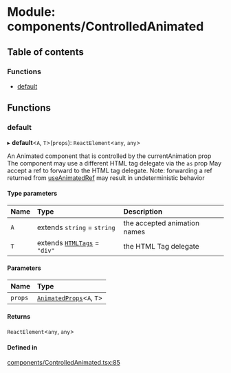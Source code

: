 # Module: components/ControlledAnimated

## Table of contents

### Functions

- [default](../wiki/components.ControlledAnimated#default)

## Functions

### default

▸ **default**<`A`, `T`\>(`props`): `ReactElement`<`any`, `any`\>

An Animated component that is controlled by the currentAnimation prop
The component may use a different HTML tag delegate via the `as` prop
May accept a ref to forward to the HTML tag delegate. 
Note: forwarding a ref returned from [useAnimatedRef](../wiki/hooks#useanimatedref) may result in undeterministic behavior

#### Type parameters

| Name | Type | Description |
| :------ | :------ | :------ |
| `A` | extends `string` = `string` | the accepted animation names |
| `T` | extends [`HTMLTags`](../wiki/components.common#htmltags) = ``"div"`` | the HTML Tag delegate |

#### Parameters

| Name | Type |
| :------ | :------ |
| `props` | [`AnimatedProps`](../wiki/components.common#animatedprops)<`A`, `T`\> |

#### Returns

`ReactElement`<`any`, `any`\>

#### Defined in

[components/ControlledAnimated.tsx:85](https://github.com/tristanjohnson849/react-controlled-animations/blob/2131d8d/src/components/ControlledAnimated.tsx#L85)
